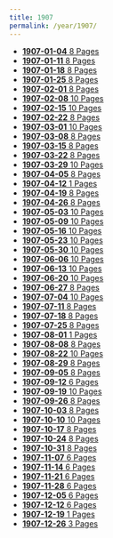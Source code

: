 ```yaml
---
title: 1907
permalink: /year/1907/
---
```


<ul class="taxonomy__index">
<li><a href="/issues/hydro-review-1907-01-04"><strong>1907-01-04</strong> <span class="taxonomy__count">8 Pages</span></a></li>
<li><a href="/issues/hydro-review-1907-01-11"><strong>1907-01-11</strong> <span class="taxonomy__count">8 Pages</span></a></li>
<li><a href="/issues/hydro-review-1907-01-18"><strong>1907-01-18</strong> <span class="taxonomy__count">8 Pages</span></a></li>
<li><a href="/issues/hydro-review-1907-01-25"><strong>1907-01-25</strong> <span class="taxonomy__count">8 Pages</span></a></li>
<li><a href="/issues/hydro-review-1907-02-01"><strong>1907-02-01</strong> <span class="taxonomy__count">8 Pages</span></a></li>
<li><a href="/issues/hydro-review-1907-02-08"><strong>1907-02-08</strong> <span class="taxonomy__count">10 Pages</span></a></li>
<li><a href="/issues/hydro-review-1907-02-15"><strong>1907-02-15</strong> <span class="taxonomy__count">10 Pages</span></a></li>
<li><a href="/issues/hydro-review-1907-02-22"><strong>1907-02-22</strong> <span class="taxonomy__count">8 Pages</span></a></li>
<li><a href="/issues/hydro-review-1907-03-01"><strong>1907-03-01</strong> <span class="taxonomy__count">10 Pages</span></a></li>
<li><a href="/issues/hydro-review-1907-03-08"><strong>1907-03-08</strong> <span class="taxonomy__count">8 Pages</span></a></li>
<li><a href="/issues/hydro-review-1907-03-15"><strong>1907-03-15</strong> <span class="taxonomy__count">8 Pages</span></a></li>
<li><a href="/issues/hydro-review-1907-03-22"><strong>1907-03-22</strong> <span class="taxonomy__count">8 Pages</span></a></li>
<li><a href="/issues/hydro-review-1907-03-29"><strong>1907-03-29</strong> <span class="taxonomy__count">10 Pages</span></a></li>
<li><a href="/issues/hydro-review-1907-04-05"><strong>1907-04-05</strong> <span class="taxonomy__count">8 Pages</span></a></li>
<li><a href="/issues/hydro-review-1907-04-12"><strong>1907-04-12</strong> <span class="taxonomy__count">1 Pages</span></a></li>
<li><a href="/issues/hydro-review-1907-04-19"><strong>1907-04-19</strong> <span class="taxonomy__count">8 Pages</span></a></li>
<li><a href="/issues/hydro-review-1907-04-26"><strong>1907-04-26</strong> <span class="taxonomy__count">8 Pages</span></a></li>
<li><a href="/issues/hydro-review-1907-05-03"><strong>1907-05-03</strong> <span class="taxonomy__count">10 Pages</span></a></li>
<li><a href="/issues/hydro-review-1907-05-09"><strong>1907-05-09</strong> <span class="taxonomy__count">10 Pages</span></a></li>
<li><a href="/issues/hydro-review-1907-05-16"><strong>1907-05-16</strong> <span class="taxonomy__count">10 Pages</span></a></li>
<li><a href="/issues/hydro-review-1907-05-23"><strong>1907-05-23</strong> <span class="taxonomy__count">10 Pages</span></a></li>
<li><a href="/issues/hydro-review-1907-05-30"><strong>1907-05-30</strong> <span class="taxonomy__count">10 Pages</span></a></li>
<li><a href="/issues/hydro-review-1907-06-06"><strong>1907-06-06</strong> <span class="taxonomy__count">10 Pages</span></a></li>
<li><a href="/issues/hydro-review-1907-06-13"><strong>1907-06-13</strong> <span class="taxonomy__count">10 Pages</span></a></li>
<li><a href="/issues/hydro-review-1907-06-20"><strong>1907-06-20</strong> <span class="taxonomy__count">10 Pages</span></a></li>
<li><a href="/issues/hydro-review-1907-06-27"><strong>1907-06-27</strong> <span class="taxonomy__count">8 Pages</span></a></li>
<li><a href="/issues/hydro-review-1907-07-04"><strong>1907-07-04</strong> <span class="taxonomy__count">10 Pages</span></a></li>
<li><a href="/issues/hydro-review-1907-07-11"><strong>1907-07-11</strong> <span class="taxonomy__count">8 Pages</span></a></li>
<li><a href="/issues/hydro-review-1907-07-18"><strong>1907-07-18</strong> <span class="taxonomy__count">8 Pages</span></a></li>
<li><a href="/issues/hydro-review-1907-07-25"><strong>1907-07-25</strong> <span class="taxonomy__count">8 Pages</span></a></li>
<li><a href="/issues/hydro-review-1907-08-01"><strong>1907-08-01</strong> <span class="taxonomy__count">1 Pages</span></a></li>
<li><a href="/issues/hydro-review-1907-08-08"><strong>1907-08-08</strong> <span class="taxonomy__count">8 Pages</span></a></li>
<li><a href="/issues/hydro-review-1907-08-22"><strong>1907-08-22</strong> <span class="taxonomy__count">10 Pages</span></a></li>
<li><a href="/issues/hydro-review-1907-08-29"><strong>1907-08-29</strong> <span class="taxonomy__count">8 Pages</span></a></li>
<li><a href="/issues/hydro-review-1907-09-05"><strong>1907-09-05</strong> <span class="taxonomy__count">8 Pages</span></a></li>
<li><a href="/issues/hydro-review-1907-09-12"><strong>1907-09-12</strong> <span class="taxonomy__count">6 Pages</span></a></li>
<li><a href="/issues/hydro-review-1907-09-19"><strong>1907-09-19</strong> <span class="taxonomy__count">10 Pages</span></a></li>
<li><a href="/issues/hydro-review-1907-09-26"><strong>1907-09-26</strong> <span class="taxonomy__count">8 Pages</span></a></li>
<li><a href="/issues/hydro-review-1907-10-03"><strong>1907-10-03</strong> <span class="taxonomy__count">8 Pages</span></a></li>
<li><a href="/issues/hydro-review-1907-10-10"><strong>1907-10-10</strong> <span class="taxonomy__count">10 Pages</span></a></li>
<li><a href="/issues/hydro-review-1907-10-17"><strong>1907-10-17</strong> <span class="taxonomy__count">8 Pages</span></a></li>
<li><a href="/issues/hydro-review-1907-10-24"><strong>1907-10-24</strong> <span class="taxonomy__count">8 Pages</span></a></li>
<li><a href="/issues/hydro-review-1907-10-31"><strong>1907-10-31</strong> <span class="taxonomy__count">8 Pages</span></a></li>
<li><a href="/issues/hydro-review-1907-11-07"><strong>1907-11-07</strong> <span class="taxonomy__count">6 Pages</span></a></li>
<li><a href="/issues/hydro-review-1907-11-14"><strong>1907-11-14</strong> <span class="taxonomy__count">6 Pages</span></a></li>
<li><a href="/issues/hydro-review-1907-11-21"><strong>1907-11-21</strong> <span class="taxonomy__count">6 Pages</span></a></li>
<li><a href="/issues/hydro-review-1907-11-28"><strong>1907-11-28</strong> <span class="taxonomy__count">6 Pages</span></a></li>
<li><a href="/issues/hydro-review-1907-12-05"><strong>1907-12-05</strong> <span class="taxonomy__count">6 Pages</span></a></li>
<li><a href="/issues/hydro-review-1907-12-12"><strong>1907-12-12</strong> <span class="taxonomy__count">6 Pages</span></a></li>
<li><a href="/issues/hydro-review-1907-12-19"><strong>1907-12-19</strong> <span class="taxonomy__count">1 Pages</span></a></li>
<li><a href="/issues/hydro-review-1907-12-26"><strong>1907-12-26</strong> <span class="taxonomy__count">3 Pages</span></a></li>
</ul>
